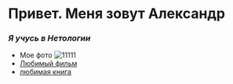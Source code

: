 # Привет. Меня зовут Александр
### _**Я учусь в Нетологии**_
- Мое фото
![11111](https://user-images.githubusercontent.com/113411223/211500910-54942ffd-ef76-429e-ab5f-98087598eb35.png)
- [Любимый фильм](https://www.kinopoisk.ru/)
- [любимая книга](https://ru.wikipedia.org/wiki/Скотный_двор)


